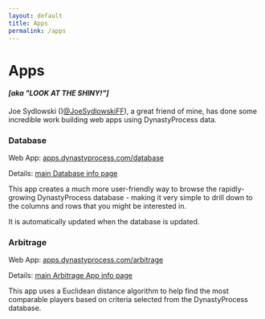 ```yaml
---
layout: default
title: Apps
permalink: /apps
---
```


# Apps

#### *[aka "LOOK AT THE SHINY!"]*

Joe Sydlowski ()[@JoeSydlowskiFF](http://twitter.com/JoeSydlowskiFF)), a great friend of mine, has done some incredible work building web apps using DynastyProcess data.

### Database

Web App: [apps.dynastyprocess.com/database](http://apps.dynastyprocess.com/database)

Details: [main Database info page](/downloads/database)

This app creates a much more user-friendly way to browse the rapidly-growing DynastyProcess database - making it very simple to drill down to the columns and rows that you might be interested in.

It is automatically updated when the database is updated.

### Arbitrage

Web App: [apps.dynastyprocess.com/arbitrage](http://apps.dynastyprocess.com/arbitrage)

Details: [main Arbitrage App info page](/downloads/arbitrage)

This app uses a Euclidean distance algorithm to help find the most comparable players based on criteria selected from the DynastyProcess database. 

